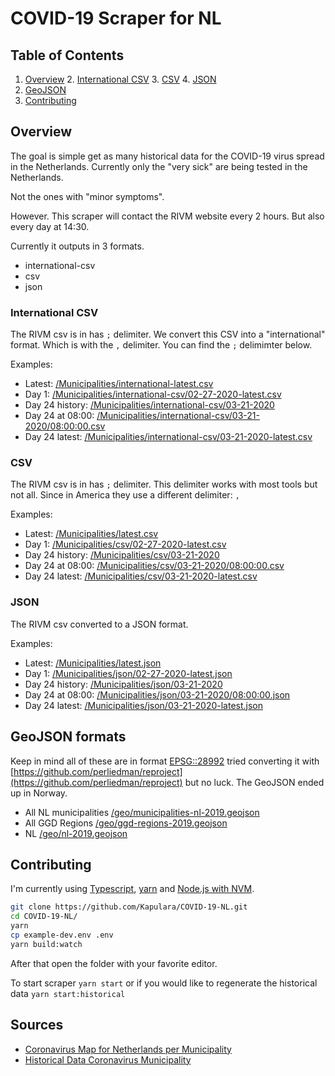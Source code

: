 # COVID-19 Scraper for NL

## Table of Contents
1. [Overview](#overview)
    2. [International CSV](#international-csv)
    3. [CSV](#csv)
    4. [JSON](#json)
2. [GeoJSON](#geojson-formats)
3. [Contributing](#contributing)

## Overview

The goal is simple get as many historical data for the COVID-19 virus spread in the Netherlands. Currently only the "very sick" are being tested in the Netherlands.

Not the ones with "minor symptoms".

However. This scraper will contact the RIVM website every 2 hours. But also every day at 14:30. 

Currently it outputs in 3 formats.

- international-csv
- csv
- json

### International CSV

The RIVM csv is in has `;` delimiter. We convert this CSV into a "international" format. Which is with the `,` delimiter. You can find the `;` delimimter below.

Examples:
- Latest: [/Municipalities/international-latest.csv](https://github.com/Kapulara/COVID-19-NL/tree/master/Municipalities/international-latest.csv)
- Day 1: [/Municipalities/international-csv/02-27-2020-latest.csv](https://github.com/Kapulara/COVID-19-NL/tree/master/Municipalities/international-csv/02-27-2020-latest.csv)
- Day 24 history: [/Municipalities/international-csv/03-21-2020](https://github.com/Kapulara/COVID-19-NL/tree/master/Municipalities/international-csv/03-21-2020)
- Day 24 at 08:00: [/Municipalities/international-csv/03-21-2020/08:00:00.csv](https://github.com/Kapulara/COVID-19-NL/tree/master/Municipalities/international-csv/03-21-2020/08%3A00%3A00.csv)
- Day 24 latest: [/Municipalities/international-csv/03-21-2020-latest.csv](https://github.com/Kapulara/COVID-19-NL/tree/master/Municipalities/international-csv/03-21-2020-latest.csv)

### CSV

The RIVM csv is in has `;` delimiter. This delimiter works with most tools but not all. Since in America they use a different delimiter: `,`

Examples:
- Latest: [/Municipalities/latest.csv](https://raw.githubusercontent.com/Kapulara/COVID-19-NL/master/Municipalities/latest.csv)
- Day 1: [/Municipalities/csv/02-27-2020-latest.csv](https://raw.githubusercontent.com/Kapulara/COVID-19-NL/master/Municipalities/csv/02-27-2020-latest.csv)
- Day 24 history: [/Municipalities/csv/03-21-2020](https://github.com/Kapulara/COVID-19-NL/tree/master/Municipalities/csv/03-21-2020)
- Day 24 at 08:00: [/Municipalities/csv/03-21-2020/08:00:00.csv](https://raw.githubusercontent.com/Kapulara/COVID-19-NL/master/Municipalities/csv/03-21-2020/08%3A00%3A00.csv)
- Day 24 latest: [/Municipalities/csv/03-21-2020-latest.csv](https://raw.githubusercontent.com/Kapulara/COVID-19-NL/master/Municipalities/csv/03-21-2020-latest.csv)

### JSON

The RIVM csv converted to a JSON format.

Examples:
- Latest: [/Municipalities/latest.json](https://raw.githubusercontent.com/Kapulara/COVID-19-NL/master/Municipalities/latest.json)
- Day 1: [/Municipalities/json/02-27-2020-latest.json](https://raw.githubusercontent.com/Kapulara/COVID-19-NL/master/Municipalities/json/02-27-2020-latest.json)
- Day 24 history: [/Municipalities/json/03-21-2020](https://github.com/Kapulara/COVID-19-NL/tree/master/Municipalities/json/03-21-2020)
- Day 24 at 08:00: [/Municipalities/json/03-21-2020/08:00:00.json](https://raw.githubusercontent.com/Kapulara/COVID-19-NL/master/Municipalities/json/03-21-2020/08%3A00%3A00.json)
- Day 24 latest: [/Municipalities/json/03-21-2020-latest.json](https://raw.githubusercontent.com/Kapulara/COVID-19-NL/master/Municipalities/json/03-21-2020-latest.json)

## GeoJSON formats

Keep in mind all of these are in format [EPSG::28992](https://epsg.io/28992) tried converting it with [https://github.com/perliedman/reproject](https://github.com/perliedman/reproject) but no luck. The GeoJSON ended up in Norway.

- All NL municipalities [/geo/municipalities-nl-2019.geojson](https://raw.githubusercontent.com/Kapulara/COVID-19-NL/master/geo/municipalities-nl-2019.geojson)
- All GGD Regions [/geo/ggd-regions-2019.geojson](https://raw.githubusercontent.com/Kapulara/COVID-19-NL/master/geo/ggd-regions-2019.geojson)
- NL [/geo/nl-2019.geojson](https://raw.githubusercontent.com/Kapulara/COVID-19-NL/master/geo/nl-2019.geojson)

## Contributing

I'm currently using [Typescript](https://www.typescriptlang.org/), [yarn](https://classic.yarnpkg.com/en/docs/install/) and [Node.js with NVM](https://github.com/nvm-sh/nvm#installing-and-updating).

```sh
git clone https://github.com/Kapulara/COVID-19-NL.git
cd COVID-19-NL/
yarn
cp example-dev.env .env
yarn build:watch
```

After that open the folder with your favorite editor. 

To start scraper `yarn start` or if you would like to regenerate the historical data `yarn start:historical`

## Sources

- [Coronavirus Map for Netherlands per Municipality](https://www.rivm.nl/coronavirus-kaart-van-nederland-per-gemeente)
- [Historical Data Coronavirus Municipality](https://docs.google.com/spreadsheets/d/1S71E2j9bX46Rj6UssbKZo9UQR3O1jZrluWy3uCzz0NE/edit#gid=783842164)
